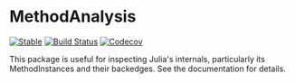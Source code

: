 # MethodAnalysis

[![Stable](https://img.shields.io/badge/docs-stable-blue.svg)](https://timholy.github.io/MethodAnalysis.jl/dev)
[![Build Status](https://travis-ci.com/timholy/MethodAnalysis.jl.svg?branch=master)](https://travis-ci.com/timholy/MethodAnalysis.jl)
[![Codecov](https://codecov.io/gh/timholy/MethodAnalysis.jl/branch/master/graph/badge.svg)](https://codecov.io/gh/timholy/MethodAnalysis.jl)

This package is useful for inspecting Julia's internals, particularly its MethodInstances and their backedges. See the documentation for details.
